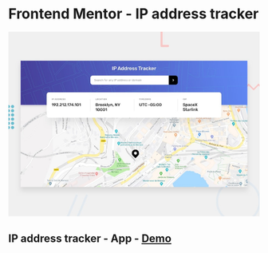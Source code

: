 # Frontend Mentor - IP address tracker

![Design preview for the IP address tracker coding challenge](./design/desktop-preview.jpg)

## IP address tracker - App - [Demo](https://mve-ip-tracker-js.vercel.app/)
